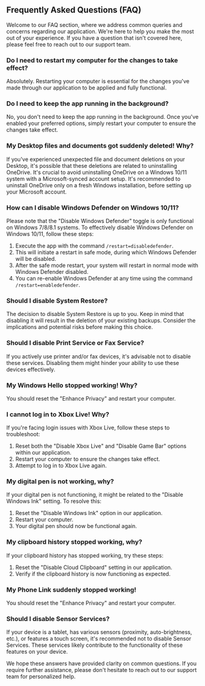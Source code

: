 ## **Frequently Asked Questions (FAQ)**

Welcome to our FAQ section, where we address common queries and concerns regarding our application. We're here to help you make the most out of your experience. If you have a question that isn't covered here, please feel free to reach out to our support team.

### **Do I need to restart my computer for the changes to take effect?**
Absolutely. Restarting your computer is essential for the changes you've made through our application to be applied and fully functional.

### **Do I need to keep the app running in the background?**
No, you don't need to keep the app running in the background. Once you've enabled your preferred options, simply restart your computer to ensure the changes take effect.

### **My Desktop files and documents got suddenly deleted! Why?**
If you've experienced unexpected file and document deletions on your Desktop, it's possible that these deletions are related to uninstalling OneDrive. It's crucial to avoid uninstalling OneDrive on a Windows 10/11 system with a Microsoft-synced account setup. It's recommended to uninstall OneDrive only on a fresh Windows installation, before setting up your Microsoft account.

### **How can I disable Windows Defender on Windows 10/11?**
Please note that the "Disable Windows Defender" toggle is only functional on Windows 7/8/8.1 systems. To effectively disable Windows Defender on Windows 10/11, follow these steps:

1. Execute the app with the command `/restart=disabledefender`.
2. This will initiate a restart in safe mode, during which Windows Defender will be disabled.
3. After the safe mode restart, your system will restart in normal mode with Windows Defender disabled.
4. You can re-enable Windows Defender at any time using the command `/restart=enabledefender`.

### **Should I disable System Restore?**
The decision to disable System Restore is up to you. Keep in mind that disabling it will result in the deletion of your existing backups. Consider the implications and potential risks before making this choice.

### **Should I disable Print Service or Fax Service?**
If you actively use printer and/or fax devices, it's advisable not to disable these services. Disabling them might hinder your ability to use these devices effectively.

### **My Windows Hello stopped working! Why?**
You should reset the "Enhance Privacy" and restart your computer.

### **I cannot log in to Xbox Live! Why?**
If you're facing login issues with Xbox Live, follow these steps to troubleshoot:

1. Reset both the "Disable Xbox Live" and "Disable Game Bar" options within our application.
2. Restart your computer to ensure the changes take effect.
3. Attempt to log in to Xbox Live again.

### **My digital pen is not working, why?**
If your digital pen is not functioning, it might be related to the "Disable Windows Ink" setting. To resolve this:

1. Reset the "Disable Windows Ink" option in our application.
2. Restart your computer.
3. Your digital pen should now be functional again.

### **My clipboard history stopped working, why?**
If your clipboard history has stopped working, try these steps:

1. Reset the "Disable Cloud Clipboard" setting in our application.
2. Verify if the clipboard history is now functioning as expected.

### **My Phone Link suddenly stopped working!**
You should reset the "Enhance Privacy" and restart your computer.

### **Should I disable Sensor Services?**
If your device is a tablet, has various sensors (proximity, auto-brightness, etc.), or features a touch screen, it's recommended not to disable Sensor Services. These services likely contribute to the functionality of these features on your device.

We hope these answers have provided clarity on common questions. If you require further assistance, please don't hesitate to reach out to our support team for personalized help.
